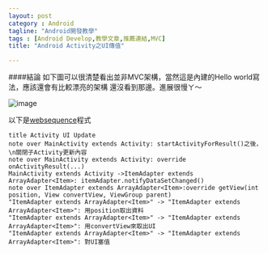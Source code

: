 ```yaml
---
layout: post
category : Android 
tagline: "Android開發教學"
tags : [Android Develop,教學文章,推薦連結,MVC]
title: "Android Activity之UI傳值"

---
```


####結論
如下圖可以很清楚看出並非MVC架構，當然這是內建的Hello world寫法，應該還會有比較漂亮的架構
還沒看到那邊。進展很慢ㄚ～

![image](https://farm3.staticflickr.com/2945/15463338181_71ef47735d_o.png)


以下是[websequence](https://www.websequencediagrams.com/)程式

```  
title Activity UI Update  
note over MainActivity extends Activity: startActivityForResult()之後，\n關閉子Activity更新內容
note over MainActivity extends Activity: override onActivityResult(...)
MainActivity extends Activity ->ItemAdapter extends ArrayAdapter<Item>: itemAdapter.notifyDataSetChanged()
note over ItemAdapter extends ArrayAdapter<Item>:override getView(int position, View convertView, ViewGroup parent)
"ItemAdapter extends ArrayAdapter<Item>" -> "ItemAdapter extends ArrayAdapter<Item>": 用position取出資料
"ItemAdapter extends ArrayAdapter<Item>" -> "ItemAdapter extends ArrayAdapter<Item>": 用convertView來取出UI
"ItemAdapter extends ArrayAdapter<Item>" -> "ItemAdapter extends ArrayAdapter<Item>": 對UI塞值
```  


